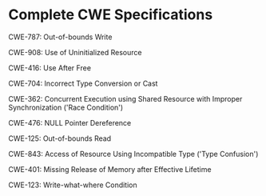 

# Complete CWE Specifications

CWE-787: Out-of-bounds Write

CWE-908: Use of Uninitialized Resource

CWE-416: Use After Free

CWE-704: Incorrect Type Conversion or Cast

CWE-362: Concurrent Execution using Shared Resource with Improper Synchronization ('Race Condition')

CWE-476: NULL Pointer Dereference

CWE-125: Out-of-bounds Read

CWE-843: Access of Resource Using Incompatible Type ('Type Confusion')

CWE-401: Missing Release of Memory after Effective Lifetime

CWE-123: Write-what-where Condition